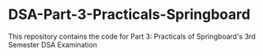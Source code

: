 # DSA-Part-3-Practicals-Springboard
This repository contains the code for Part 3: Practicals of Springboard's 3rd Semester DSA Examination
